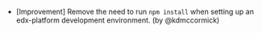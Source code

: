 <!--
Create a changelog entry for every new user-facing change. Please respect the following instructions:
- Indicate breaking changes by prepending an explosion 💥 character.
- Prefix your changes with either [Bugfix], [Improvement], [Feature], [Security], [Deprecation].
- You may optionally append "(by @<author>)" at the end of the line, where "<author>" is either one (just one)
  of your GitHub username, real name or affiliated organization. These affiliations will be displayed in
  the release notes for every release.
-->

- [Improvement] Remove the need to run ``npm install`` when setting up an edx-platform development environment. (by @kdmccormick)
